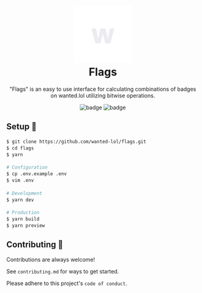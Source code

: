 <h1 align="center">
	<img src="https://github.com/wanted-lol/readme/blob/main/logo.svg" width="150px"><br>
    Flags
</h1>
<p align="center">
"Flags" is an easy to use interface for calculating combinations of badges on wanted.lol utilizing bitwise operations.
</p>

<p align="center">
	<img src="https://img.shields.io/badge/Node-20.2.0-4e3f73?style=for-the-badge" alt="badge">
	<img src="https://img.shields.io/badge/TypeScript-5.0.0-4e3f73?style=for-the-badge" alt="badge">
</p>

## Setup 🔮

```bash
$ git clone https://github.com/wanted-lol/flags.git
$ cd flags
$ yarn

# Configuration
$ cp .env.example .env
$ vim .env

# Development
$ yarn dev

# Production
$ yarn build
$ yarn preview
```

<!-- ## Docker 🔮

```
$ ...
``` -->

## Contributing 🔮

Contributions are always welcome!

See `contributing.md` for ways to get started.

Please adhere to this project's `code of conduct`.
